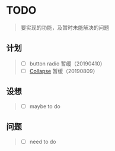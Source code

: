 # TODO

> 要实现的功能，及暂时未能解决的问题

## 计划

> - [ ] button radio 暂缓（20190410）
> - [ ] [Collapse] 暂缓（20190809）

## 设想

> - [ ] maybe to do

## 问题

> - [ ] need to do

[Collapse]:                     https://getbootstrap.com/docs/4.3/components/collapse/
